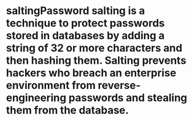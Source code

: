# saltingPassword salting is a technique to protect passwords stored in databases by adding a string of 32 or more characters and then hashing them. Salting prevents hackers who breach an enterprise environment from reverse-engineering passwords and stealing them from the database.
